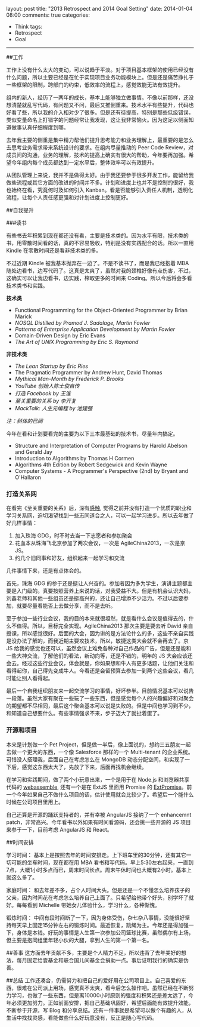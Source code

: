 layout: post
title: "2013 Retrospect and 2014 Goal Setting"
date: 2014-01-04 08:00
comments: true
categories:
- Think
tags:
- Retrospect
- Goal
---

##工作

工作上没有什么太大的变动，可以说趋于平淡。对于项目基本框架的使用已经没有什么问题，所以主要已经是在忙于实现项目业务功能模块上。但是还是痛苦挣扎于一些框架的限制，跨部门的约束，低效率的流程上，感觉效能无法有效提升。

组内的新人，经历了一两年的成长，基本上能够独立做事情。不像以前那样，还没想清楚就乱写代码，有问题又不问，最后又推倒重来。技术水平有些提升，代码也好看了些，所以我的介入相对少了很多。但是还有待提高，特别是那些低级错误，类似变量命名上打错字的问题经常让我发现，这让我非常恼火。因为这足以侧面知道做事认真仔细程度到哪。

去年我主要的侧重是集中精力帮他们提升思考能力和业务理解上，最重要的是怎么去思考业务需求带来系统设计的要求。在组内尽量推动的 Peer Code Review，对成员间的沟通，业务的理解，技术的提高上确实有很大的帮助，今年要再加强。希望今年组内每个成员都达到一定水平后，整体效率可以有效提升。

从团队管理上来说，我并不是做得太好。由于我还要参于很多开发工作，能留给我做些流程或其它方面的改进的时间并不多。计划和进度上也并不是控制的很好，我也始终在看，究竟何时及如何引入 Kanban。看是否能够引入责任人机制，透明化流程，让每个人责任感更强和对计划进度上控制更好。


##自我提升

###读书

有些书去年积累到现在都还没有看，主要是技术类的。因为水平有限，技术类的书，用零散时间看的话，真的不容易吸收，特别是没有实践配合的话。所以一直用 Kindle 在零散时间还是看非技术类的多。

不过近期 Kindle 被我基本抛弃在一边了。不是不读书了，而是我已经抱着 MBA 随处边看书，边写代码了。这真是太爽了，虽然对我的颈椎好像有点伤害，不过，这确实可以让我边看书，边实践，榨取更多的时间来 Coding。所以今后将会多看技术类书和实践。

**技术类**

* Functional Programming for the Object-Oriented Programmer by Brian Marick
* _NOSQL Distilled by Pramod J. Sadalage, Martin Fowler_
* _Patterns of Enterprise Application Development by Martin Fowler_
* Domain-Driven Design by Eric Evans
* _The Art of UNIX Programming by Eric S. Raymond_

**非技术类**

* _The Lean Startup by Eric Ries_
* The Pragmatic Programmer by Andrew Hunt, David Thomas
* _Mythical Man-Month by Frederick P. Brooks_
* _YouTube 创始人陈士俊自传_
* _打造 Facebook by 王淮_
* _至关重要的关系 by 李开复_
* _MackTalk: 人生元编程 by 池建强_

_注：斜体的已阅_

今年在看和计划要看完的主要为以下三本最基础的技术书，尽量年内搞定。

* Structure and Interpretation of Computer Programs by Harold Abelson and Gerald Jay
* Introduction to Algorithms by Thomas H Cormen
* Algorithms 4th Edition by Robert Sedgewick and Kevin Wayne
* Computer Systems - A Programmer's Perspective (2nd) by Bryant and O'Hallaron

### 打造关系网
[感触]: http://www.thinkingincrowd.me/blog/2013/06/29/startup-review-network/

在看完《至关重要的关系》后，深有[感触][], 觉得之前并没有打造一个优质的职业和学习关系网，迫切渴望找到一些志同道合之人，可以一起学习进步。所以去年做了好几样事情：

1. 加入珠海 GDG，时不时去当一下志愿者和参加聚会
2. 花血本从珠海飞北京参加了两次会议，一次是 AgileChina2013，一次是京JS。
3. 约几个旧同事和好友，组织起来一起学习和交流

几件事情下来，还是有点体会的。

首先，珠海 GDG 的参于还是挺让人兴奋的。参加者因为多为学生，演讲主题都主要是入门级的。真要按照营养上来说的话，对我受益不大。但是有机会认识大妈，刘鑫老师和其他一些组员还是挺高兴的，还让自己增添不少活力。不过以后要参加，就要尽量看能否上去做分享，而不是去听。

至于参加一些行业会议，我的目的本来就很坦然，就是看什么会议是值得去的，什么不值得。所以，目标完全实现。AgileChina2013 那次主要是要去听 David 亲自授课，所以感觉很好。后面的大会，因为讲的是方法论什么的多，这些不亲自实践是没办法了解的，而我近期主要攻技术，所以，敏捷这类大会就不会再去了。京JS 给我的感觉也还可以，虽然会议上难免各种对自己作品的广告，但是还是能和一些大神交流，了解他们的看法，新动向等，还是不错的，明年的 JS 大会应该还会去。经过这些行业会议，体会就是，你如果想和牛人有更多话题，让他们关注和看得起你，自己得先变成牛人。今看还是会留预算去参加一到两个这些会议，看几时能让别人看得起。

最后一个自我组织朋友来一起交流学习的事情，好坏参半。目前情况基本可以说告一段落。虽然大家有聚在一些玩了一些东西，但是感觉每个人的兴趣偏好和对聚会的期望都不尽相同，最后这个聚会基本可以说是失败的。但是中间也学习到不少，和知道自己想要什么。有些事情强求不来，步子迈大了就扯着蛋了。


### 开源和项目
[webassemble]: https://github.com/kenspirit/webassemble
[ExtPromise]: https://github.com/kenspirit/ExtPromise

本来是计划做一个 Pet Project，但是做一半后，像上面说的，想约三五朋友一起去做一个更大的东西，一个像 Salesforce 那样的一个 Multi-tenant 的企业系统。可惜没人搭理我，后面自己在考虑怎么在 MongoDB 动态分配空间，和实现了一下后，感觉这东西太大了，先放了下来，后面再找机会继续。

在学习和实践期间，做了两个小玩意出来，一个是用于在 Node.js 和浏览器共享代码的 [webassemble][], 还有一个是在 ExtJS 里面用 Promise 的 [ExtPromise][]。前一个今年如果自己不做什么项目的话，估计使用就会比较少了。希望后一个能什么时候在公司项目里用上。

自己还算是开源的踊跃支持者的，并有幸被 AngularJS 接纳了一个 enhancemnt patch，非常高兴。今年看书以外如果有时间看源码，还会挑一些开源的 JS 项目来参于一下，目前考虑 AngularJS 和 React。


##时间安排

学习时间：
基本上是按照去年的时间安排走。上下班车里的30分钟，还有其它一切可能的坐车时间，现在都在用 MBA 看书和写代码。早上5:30左右起来，一直到7点，大概1小时多点而已，周末时间长点。周末午休时间也大概有2小时。基本上就这么多了。

家庭时间：
和去年差不多，占个人时间大头。但是还是一个不懂怎么培养孩子的父亲，因为时间花在考虑怎么培养自己上面了。只希望给他带个好头，别学坏了就好。每每看到 Michelle 带她女儿体验什么，学习什么，各种惭愧。

锻炼时间：
中间有段时间断了一下，因为身体受伤，杂七杂八事情，没能很好坚持每天早上固定15分钟左右的锻炼时间。最近恢复，跳绳为主。今年还是得加强一下，身体是本钱。好玩的事情是人生第一次参加公司篮球比赛，虽然偶尔有上场，但主要是抱同组里年轻小伙的大腿，拿到人生的第一个第一名。


##善事
这方面去年贡献不多，主要是个人精力不足，所以违背了去年美好的想法，每月固定给壹基金和联合国儿间基金会捐助一点。事后证明我行的确实是伪善。


##总结
工作还凑合，仍需努力和把自己的爱好用在公司项目上。自己喜爱的东西，很难在公司派上用场，感觉真不太爽，看今后怎么操作吧。虽然已经在不断努力学习，也做了一些东西，但是离10000小时原则的强度和积累还是差太远了，今年必须更加努力。正如前面安排，把自己基础巩固好，希望后面能有效提升效能，不断参于开源，写 Blog 和分享总结。还有一件事就是希望可以做个有趣的人，从生活中找找灵感，看能做些什么好玩意没有，反正是随心写代码。
